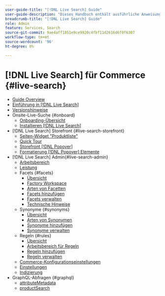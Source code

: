 ```yaml
---
user-guide-title: "[!DNL Live Search] Guide"
user-guide-description: "Dieses Handbuch enthält ausführliche Anweisungen zur Verwendung von [!DNL Live Search] von Adobe Commerce."
breadcrumb-title: "[!DNL Live Search] Guide"
role: Admin
feature: Services, Search
source-git-commit: 9ae4aff1851e9ce9920c4fbf11d2616d6f0f6307
workflow-type: tm+mt
source-wordcount: '96'
ht-degree: 0%

---
```


# [!DNL Live Search] für Commerce {#live-search}

- [Guide Overview](guide-overview.md)
- [Einführung in [!DNL Live Search]](overview.md)
- [Versionshinweise](release-notes.md)
- Onsite-Live-Suche {#onboard}
   - [Onboarding-Übersicht](onboarding-overview.md)
   - [Installieren [!DNL Live Search]](install.md)
- [!DNL Live Search] Storefront {#live-search-storefront}
   - [Seiten-Widget &quot;Produktliste&quot;](plp-styling.md)
   - [Quick Tour](quick-tour.md)
   - [Storefront [!DNL Popover]](storefront-popover.md)
   - [Formatierung [!DNL Popover] Elemente](storefront-popover-styling.md)
- [!DNL Live Search] Admin{#live-search-admin}
   - [Arbeitsbereich](workspace.md)
   - [Leistung](performance.md)
   - Facets {#facets}
      - [Übersicht](facets.md)
      - [Factory Workspace](faceting-workspace.md)
      - [Arten von Facetten](facets-type.md)
      - [Facets hinzufügen](facets-add.md)
      - [Facets verwalten](facets-manage.md)
      - [Technische Hinweise](facet-technical-notes.md)
   - Synonyme {#synonyms}
      - [Übersicht](synonyms.md)
      - [Arten von Synonymen](synonyms-type.md)
      - [Synonyme hinzufügen](synonyms-add.md)
      - [Synonyme verwalten](synonyms-manage.md)
   - Regeln {#rules}
      - [Übersicht](rules.md)
      - [Arbeitsbereich für Regeln](rules-workspace.md)
      - [Regeln hinzufügen](rules-add.md)
      - [Regeln verwalten](rules-manage.md)
   - [Commerce-Konfigurationseinstellungen](configuration.md)
   - [Einstellungen](settings.md)
   - [Indizierung](indexing.md)
- GraphQL-Abfragen {#graphql}
   - [attributeMetadata](https://developer.adobe.com/commerce/webapi/graphql/schema/live-search/queries/attribute-metadata/)
   - [productSearch](https://developer.adobe.com/commerce/webapi/graphql/schema/live-search/queries/product-search/)